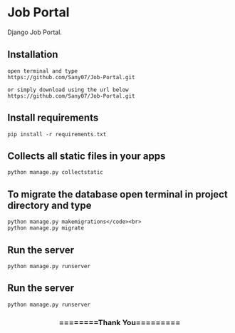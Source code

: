 # Job Portal
Django Job Portal.  


## Installation

```
open terminal and type
https://github.com/Sany07/Job-Portal.git

or simply download using the url below
https://github.com/Sany07/Job-Portal.git
```

## Install requirements

```
pip install -r requirements.txt
```

## Collects all static files in your apps

```
python manage.py collectstatic
```

## To migrate the database open terminal in project directory and type
```
python manage.py makemigrations</code><br>
python manage.py migrate
```
## Run the server

```
python manage.py runserver
```

## Run the server

```
python manage.py runserver
```

<div align="center">
    <h3>========Thank You=========</h3>
</div>

